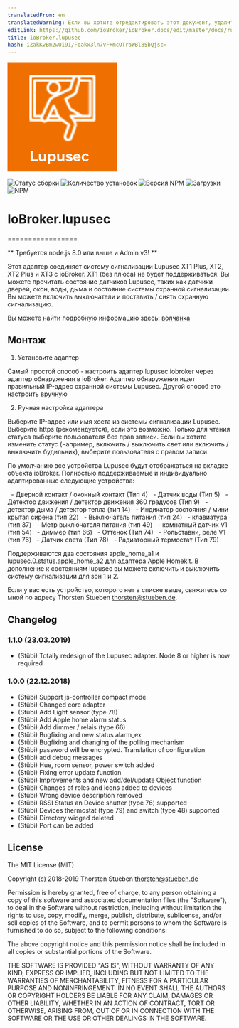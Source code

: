 ```yaml
---
translatedFrom: en
translatedWarning: Если вы хотите отредактировать этот документ, удалите поле «translationFrom», в противном случае этот документ будет снова автоматически переведен
editLink: https://github.com/ioBroker/ioBroker.docs/edit/master/docs/ru/adapterref/iobroker.lupusec/README.md
title: ioBroker.lupusec
hash: iZakKvBm2wUi91/Foakx3ln7VF+mcOTraWBlB5bQjsc=
---
```

![логотип](../../../en/adapterref/iobroker.lupusec/admin/lupusec.png)

![Статус сборки](https://travis-ci.org/schmupu/ioBroker.lupusec.svg?branch=master)
![Количество установок](http://iobroker.live/badges/lupusec-stable.svg)
![Версия NPM](http://img.shields.io/npm/v/iobroker.lupusec.svg)
![Загрузки](https://img.shields.io/npm/dm/iobroker.lupusec.svg)
![NPM](https://nodei.co/npm/iobroker.lupusec.png?downloads=true)

# IoBroker.lupusec
=================

** Требуется node.js 8.0 или выше и Admin v3! **

Этот адаптер соединяет систему сигнализации Lupusec XT1 Plus, XT2, XT2 Plus и XT3 с ioBroker.
XT1 (без плюса) не будет поддерживаться. Вы можете прочитать состояние датчиков Lupusec, таких как датчики дверей, окон, воды, дыма и состояние системы охранной сигнализации.
Вы можете включить выключатели и поставить / снять охранную сигнализацию.

Вы можете найти подробную информацию здесь: [волчанка](https://www.lupus-electronics.de/en)

## Монтаж
1. Установите адаптер

Самый простой способ - настроить адаптер lupusec.iobroker через адаптер обнаружения в ioBroker. Адаптер обнаружения ищет правильный IP-адрес охранной системы Lupusec. Другой способ это настроить вручную

2. Ручная настройка адаптера

Выберите IP-адрес или имя хоста из системы сигнализации Lupusec. Выберите https (рекомендуется), если это возможно.
Только для чтения статуса выберите пользователя без прав записи. Если вы хотите изменить статус (например, включить / выключить свет или включить / выключить будильник), выберите пользователя с правом записи.

По умолчанию все устройства Lupusec будут отображаться на вкладке объекта ioBroker.
Полностью поддерживаемые и индивидуально адаптированные следующие устройства:

  - Дверной контакт / оконный контакт (Тип 4)
  - Датчик воды (Тип 5)
  - Детектор движения / детектор движения 360 градусов (Тип 9)
  - детектор дыма / детектор тепла (тип 14)
  - Индикатор состояния / мини крытая сирена (тип 22)
  - Выключатель питания (тип 24)
  - клавиатура (тип 37)
  - Метр выключателя питания (тип 49)
  - комнатный датчик V1 (тип 54)
  - диммер (тип 66)
  - Оттенок (Тип 74)
  - Рольставни, реле V1 (тип 76)
  - Датчик света (Тип 78)
  - Радиаторный термостат (Тип 79)

Поддерживаются два состояния apple_home_a1 и lupusec.0.status.apple_home_a2 для адаптера Apple Homekit. В дополнение к состояниям lupusec вы можете включить и выключить систему сигнализации для зон 1 и 2.

Если у вас есть устройство, которого нет в списке выше, свяжитесь со мной по адресу Thorsten Stueben <thorsten@stueben.de>.

## Changelog
### 1.1.0 (23.03.2019)
* (Stübi) Totally redesign of the Lupusec adapter. Node 8 or higher is now required

### 1.0.0 (22.12.2018)
* (Stübi) Support js-controller compact mode
* (Stübi) Changed core adapter
* (Stübi) Add Light sensor (type 78)
* (Stübi) Add Apple home alarm status
* (Stübi) Add dimmer / relais (type 66)
* (Stübi) Bugfixing and new status alarm_ex
* (Stübi) Bugfixing and changing of the polling mechanism
* (Stübi) password will be encrypted. Translation of configuration
* (Stübi) add debug messages
* (Stübi) Hue, room sensor, power switch added
* (Stübi) Fixing error update function
* (Stübi) Improvements and new add/del/update Object function
* (Stübi) Changes of roles and icons added to devices
* (Stübi) Wrong device description removed
* (Stübi) RSSI Status an Device shutter (type 76) supported
* (Stübi) Devices thermostat (type 79) and switch (type 48) supported
* (Stübi) Directory widged deleted
* (Stübi) Port can be added

## License
The MIT License (MIT)

Copyright (c) 2018-2019 Thorsten Stueben <thorsten@stueben.de>

Permission is hereby granted, free of charge, to any person obtaining a copy
of this software and associated documentation files (the "Software"), to deal
in the Software without restriction, including without limitation the rights
to use, copy, modify, merge, publish, distribute, sublicense, and/or sell
copies of the Software, and to permit persons to whom the Software is
furnished to do so, subject to the following conditions:

The above copyright notice and this permission notice shall be included in
all copies or substantial portions of the Software.

THE SOFTWARE IS PROVIDED "AS IS", WITHOUT WARRANTY OF ANY KIND, EXPRESS OR
IMPLIED, INCLUDING BUT NOT LIMITED TO THE WARRANTIES OF MERCHANTABILITY,
FITNESS FOR A PARTICULAR PURPOSE AND NONINFRINGEMENT. IN NO EVENT SHALL THE
AUTHORS OR COPYRIGHT HOLDERS BE LIABLE FOR ANY CLAIM, DAMAGES OR OTHER
LIABILITY, WHETHER IN AN ACTION OF CONTRACT, TORT OR OTHERWISE, ARISING FROM,
OUT OF OR IN CONNECTION WITH THE SOFTWARE OR THE USE OR OTHER DEALINGS IN
THE SOFTWARE.